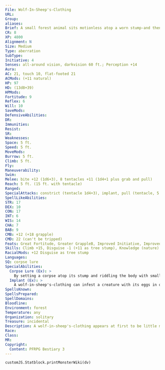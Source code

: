 ```yaml
---
File: Wolf-In-Sheep's-Clothing
URL: 
Group: 
aliases: 
Brief: A small forest animal sits motionless atop a worn stump-and then the stump's face peels open into a maw of sharp teeth.
CR: 8
XP: 4800
Alignment: N
Size: Medium
Type: aberration
SubType: 
Initiative: 4
Senses: all-around vision, darkvision 60 ft.; Perception +14
Aura: 
AC: 21, touch 10, flat-footed 21
ACMods: (+11 natural)
HP: 97
HD: (13d8+39)
HPMods: 
Fortitude: 9
Reflex: 6
Will: 10
SaveMods: 
DefensiveAbilities: 
DR: 
Immunities: 
Resist: 
SR: 
Weaknesses: 
Space: 5 ft.
Speed: 5 ft.
MoveMods: 
Burrow: 5 ft.
Climb: 5 ft.
Fly: 
Maneuverability: 
Swim: 
Melee: bite +12 (1d6+3), 8 tentacles +11 (1d4+1 plus grab and pull)
Reach: 5 ft. (15 ft. with tentacle)
Ranged: 
SpecialAttacks: constrict (tentacle 1d4+3), implant, pull (tentacle, 5 ft.)
SpellLikeAbilities: 
STR: 17
DEX: 10
CON: 17
INT: 6
WIS: 14
CHA: 7
BAB: 9
CMB: +12 (+18 grapple)
CMD: 22 (can't be tripped)
Feats: Great Fortitude, Greater GrappleB, Improved Initiative, Improved Lightning Reflexes, Lightning Reflexes, Multiattack, Skill Focus (Perception), Weapon Focus (tentacle)
Skills: Climb +15, Disguise -1 (+11 as tree stump), Knowledge (nature) +4, Perception +14, Sense Motive +8, Stealth +9
RacialMods: +12 Disguise as tree stump
Languages: 
SQ: corpse lure
SpecialAbilities:
  Corpse Lure (Ex): >
    By setting a corpse atop its stump and riddling the body with small, extruded filaments, a wolf-in-sheep's-clothing can crudely maneuver the corpse, manipulating it like a puppet. The corpse cannot leave the stump or perform complex actions, but is instead used to lure larger prey within range of the wolf-in-sheep's-clothing's tentacles. The largest corpse a wolf-in-sheep's-clothing can manipulate in this fashion is two size categories smaller than itself (thus Tiny creatures for a Medium wolf-in-sheep's-clothing). When a wolf-in-sheep's-clothing uses a corpse like this, it gains a +8 bonus on Disguise checks beyond its normal racial bonus.
  Implant (Ex): >
    A wolf-in-sheep's-clothing can infest a creature with its eggs in one of two ways. A creature that eats a carcass used by the monster as a corpse lure automatically becomes implanted. Alternatively, up to once per day, a wolf-in-sheep's-clothing can implant an egg into a helpless or pinned creature as part of a grapple action. The target can resist being implanted with a DC 19 Fortitude save, but if it fails, the seed gestates and becomes a self-aware creature that slowly steals nourishment from its host before finally exploding free of its host's gut. The parasite can be cut free of the host's belly with a DC 25 Heal check, which takes 1 hour and deals 3d6 slashing damage regardless of success or failure. Remove disease (or any similar effect) also kills an implanted egg.  Wolf-in-Sheep's-Clothing Egg: Infestation-ingestion; save Fort 19; onset 1 day; frequency 1/day; effect 1d4 Str damage until host reaches 0, then 3d6 damage as parasite bursts free; cure 3 consecutive saves. The save DC is Constitution-based.
SpellsKnown: 
SpellsPrepared: 
SpellDomains: 
Bloodline: 
Environment: forest
Temperature: any
Organization: solitary
Treasure: incidental
Description: A wolf-in-sheep's-clothing appears at first to be little more than a tree stump sitting in a clearing, perhaps with a small animal sitting atop it. Only when a predator comes close does it become clear that the small animal is in fact long dead, given false life by tendrils springing up through its form, but by then it's too late, as the wolf-in-sheep's-clothing drags the would-be hunter into its waiting maw.  Though intelligent, these monsters see little need for the company of others. Their method of reproduction is as hideous as their tactic of using corpses as lures, for they implant their parasitic eggs in living hosts, giving their spawn a fresh meal to eat upon hatching.  A wolf-in-sheep's-clothing is usually about 4 to 5 feet across and weighs 200 pounds.
Race: 
Class: 
MR: 
Copyright:
  Content: PFRPG Bestiary 3
---
```

```dataviewjs
customJS.Statblock.printMonsterWiki(dv)
```
